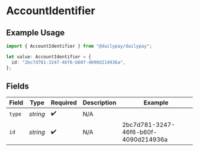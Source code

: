 # AccountIdentifier

## Example Usage

```typescript
import { AccountIdentifier } from "@dailypay/dailypay";

let value: AccountIdentifier = {
  id: "2bc7d781-3247-46f6-b60f-4090d214936a",
};
```

## Fields

| Field                                | Type                                 | Required                             | Description                          | Example                              |
| ------------------------------------ | ------------------------------------ | ------------------------------------ | ------------------------------------ | ------------------------------------ |
| `type`                               | *string*                             | :heavy_check_mark:                   | N/A                                  |                                      |
| `id`                                 | *string*                             | :heavy_check_mark:                   | N/A                                  | 2bc7d781-3247-46f6-b60f-4090d214936a |